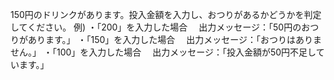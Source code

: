 150円のドリンクがあります。投入金額を入力し、おつりがあるかどうかを判定してください。
例)
・「200」を入力した場合
　出力メッセージ：「50円のおつりがあります。」
・「150」を入力した場合
　出力メッセージ：「おつりはありません。」
・「100」を入力した場合
　出力メッセージ：「投入金額が50円不足しています。」
